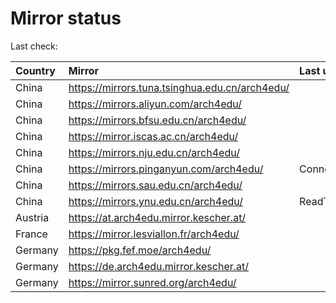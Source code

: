 <script src="./time.js"></script>
# Mirror status
Last check: <script type="text/javascript">localize(1676762363.3139386);</script>

|Country|Mirror|Last update|
|:------|:-----|:----------|
|China|https://mirrors.tuna.tsinghua.edu.cn/arch4edu/|<script type="text/javascript">localize(1676745297);</script>|
|China|https://mirrors.aliyun.com/arch4edu/|<script type="text/javascript">localize(1676702463);</script>|
|China|https://mirrors.bfsu.edu.cn/arch4edu/|<script type="text/javascript">localize(1676745297);</script>|
|China|https://mirror.iscas.ac.cn/arch4edu/|<script type="text/javascript">localize(1676745297);</script>|
|China|https://mirrors.nju.edu.cn/arch4edu/|<script type="text/javascript">localize(1676702463);</script>|
|China|https://mirrors.pinganyun.com/arch4edu/|ConnectionError|
|China|https://mirrors.sau.edu.cn/arch4edu/|<script type="text/javascript">localize(1673850842);</script>|
|China|https://mirrors.ynu.edu.cn/arch4edu/|ReadTimeout|
|Austria|https://at.arch4edu.mirror.kescher.at/|<script type="text/javascript">localize(1676745297);</script>|
|France|https://mirror.lesviallon.fr/arch4edu/|<script type="text/javascript">localize(1676702463);</script>|
|Germany|https://pkg.fef.moe/arch4edu/|<script type="text/javascript">localize(1676745297);</script>|
|Germany|https://de.arch4edu.mirror.kescher.at/|<script type="text/javascript">localize(1676745297);</script>|
|Germany|https://mirror.sunred.org/arch4edu/|<script type="text/javascript">localize(1676745297);</script>|

<script src="./tablefilter/tablefilter.js"></script>
<script src="./table.js"></script>
